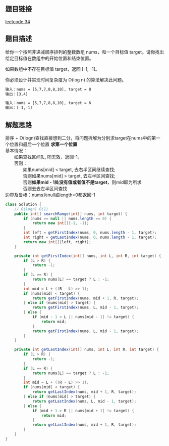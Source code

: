 ## 题目链接

[leetcode 34](https://leetcode.cn/problems/find-first-and-last-position-of-element-in-sorted-array/)

## 题目描述

给你一个按照非递减顺序排列的整数数组 nums，和一个目标值 target。请你找出给定目标值在数组中的开始位置和结束位置。

如果数组中不存在目标值 target，返回 [-1, -1]。

你必须设计并实现时间复杂度为 O(log n) 的算法解决此问题。

```html
输入：nums = [5,7,7,8,8,10], target = 8
输出：[3,4]

输入：nums = [5,7,7,8,8,10], target = 6
输出：[-1,-1]
```

## 解题思路

排序 + O(logn)查找直接想到二分，将问题拆解为分别求target在nums中的第一个位置和最后一个位置
**求第一个位置**  
基本情况：  
　　如果查找区间[L, R]无效，返回-1，  
　　否则：  
　　　　如果nums[mid] < target, 去右半区间继续查找;  
　　　　否则如果nums[mid] > target, 去左半区间查找;  
　　　　否则**如果mid - 1处没有值或者值不是target**，则mid即为所求  
    　　　　否则去去左半区间查找  
边界及鲁棒：nums为null或length=0都返回-1


```JAVA
class Solution {
    // O(logn) O(1)
    public int[] searchRange(int[] nums, int target) {
        if (nums == null || nums.length == 0) {
            return new int[]{-1, -1};
        }
        int left = getFirstIndex(nums, 0, nums.length - 1, target);
        int right = getLastIndex(nums, 0, nums.length - 1, target);
        return new int[]{left, right};
    }

    private int getFirstIndex(int[] nums, int L, int R, int target) {
        if (L > R) {
            return -1;
        }
        if (L == R) {
            return nums[L] == target ? L : -1;
        }
        int mid = L + ((R - L) >> 1);
        if (nums[mid] < target) {
            return getFirstIndex(nums, mid + 1, R, target);
        } else if (nums[mid] > target) {
            return getFirstIndex(nums, L, mid - 1, target);
        } else {
            if (mid - 1 < L || nums[mid - 1] != target) {
                return mid;
            }
            return getFirstIndex(nums, L, mid - 1, target);
        }
    }

    private int getLastIndex(int[] nums, int L, int R, int target) {
        if (L > R) {
            return -1;
        }
        if (L == R) {
            return nums[L] == target ? L : -1;
        }
        int mid = L + ((R - L) >> 1);
        if (nums[mid] < target) {
            return getLastIndex(nums, mid + 1, R, target);
        } else if (nums[mid] > target) {
            return getLastIndex(nums, L, mid - 1, target);
        } else {
            if (mid + 1 > R || nums[mid + 1] != target) {
                return mid;
            }
            return getLastIndex(nums, mid + 1, R, target);
        }
    }
}
```

